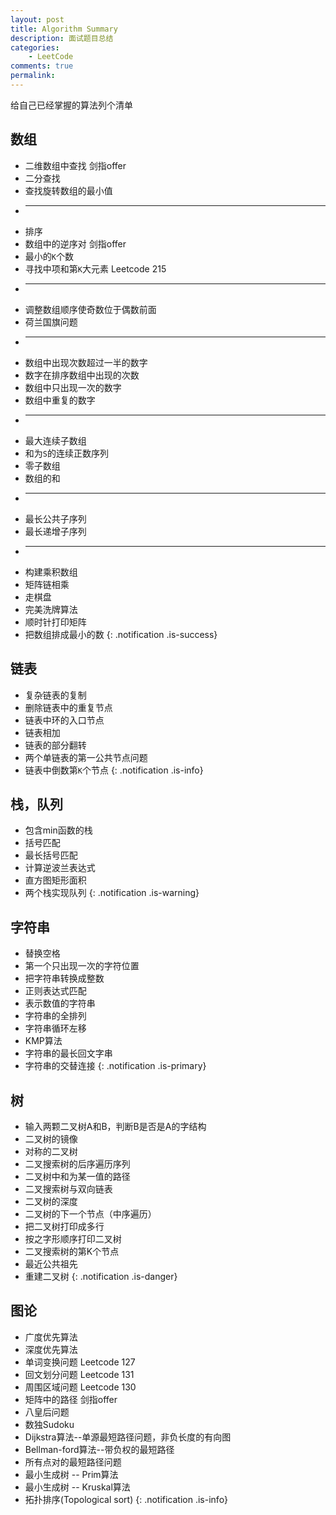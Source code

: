 ```yaml
---
layout: post
title: Algorithm Summary
description: 面试题目总结
categories:
    - LeetCode
comments: true
permalink: 
---
```

给自己已经掌握的算法列个清单

## 数组
  *  二维数组中查找 剑指offer
  *  二分查找
  *  查找旋转数组的最小值
  *  ---
  *  排序
  *  数组中的逆序对  剑指offer
  *  最小的`K`个数
  *  寻找中项和第`K`大元素 Leetcode 215
  *	 ---
  *  调整数组顺序使奇数位于偶数前面
  *  荷兰国旗问题
  *  ---
  *  数组中出现次数超过一半的数字
  *  数字在排序数组中出现的次数
  *  数组中只出现一次的数字
  *  数组中重复的数字
  *  ---
  *  最大连续子数组
  *  和为`S`的连续正数序列
  *  零子数组
  *  数组的和
  *  ---
  *  最长公共子序列
  *  最长递增子序列
  *  ---
  *  构建乘积数组
  *  矩阵链相乘
  *  走棋盘
  *  完美洗牌算法
  *  顺时针打印矩阵
  *  把数组排成最小的数
{: .notification .is-success}

## 链表
  *  复杂链表的复制
  *  删除链表中的重复节点
  *  链表中环的入口节点
  *  链表相加
  *  链表的部分翻转
  *  两个单链表的第一公共节点问题
  *  链表中倒数第`K`个节点
{: .notification .is-info}

## 栈，队列
  *  包含min函数的栈
  *  括号匹配
  *  最长括号匹配
  *  计算逆波兰表达式
  *  直方图矩形面积
  *  两个栈实现队列
{: .notification .is-warning}

## 字符串
  *  替换空格
  *  第一个只出现一次的字符位置
  *  把字符串转换成整数
  *  正则表达式匹配
  *  表示数值的字符串
  *  字符串的全排列
  *  字符串循环左移
  *  KMP算法
  *  字符串的最长回文字串
  *  字符串的交替连接
{: .notification .is-primary}

## 树
  *  输入两颗二叉树A和B，判断B是否是A的字结构
  *  二叉树的镜像
  *  对称的二叉树
  *  二叉搜索树的后序遍历序列
  *  二叉树中和为某一值的路径
  *  二叉搜索树与双向链表
  *  二叉树的深度
  *  二叉树的下一个节点（中序遍历）
  *  把二叉树打印成多行
  *  按之字形顺序打印二叉树
  *  二叉搜索树的第K个节点
  *  最近公共祖先
  *  重建二叉树
{: .notification .is-danger}

## 图论
  *  广度优先算法
  *  深度优先算法
  *  单词变换问题 Leetcode 127
  *  回文划分问题 Leetcode 131
  *  周围区域问题 Leetcode 130
  *  矩阵中的路径 剑指offer
  *  八皇后问题
  *  数独Sudoku
  *  Dijkstra算法--单源最短路径问题，非负长度的有向图
  *  Bellman-ford算法--带负权的最短路径
  *  所有点对的最短路径问题
  *  最小生成树 -- Prim算法
  *  最小生成树 -- Kruskal算法
  *  拓扑排序(Topological sort)
{: .notification .is-info}
